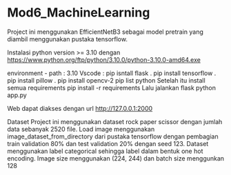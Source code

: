 # Mod6_MachineLearning

Project ini menggunakan EfficientNetB3 sebagai model pretrain yang diambil menggunakan pustaka tensorflow.

Instalasi python version >= 3.10 dengan https://www.python.org/ftp/python/3.10.0/python-3.10.0-amd64.exe

environment - path : 3.10 Vscode : pip isntall flask . pip install tensorflow . pip install pillow . pip install opencv-2 pip list python Setelah itu install semua requirements pip install -r requirements Lalu jalankan flask python app.py

Web dapat diakses dengan url http://127.0.0.1:2000

Dataset Project ini menggunakan dataset rock paper scissor dengan jumlah data sebanyak 2520 file. Load image menggunakan image_dataset_from_directory dari pustaka tensorflow dengan pembagian train validation 80% dan test validation 20% dengan seed 123. Dataset menggunakan label categorical sehingga label dalam bentuk one hot encoding. Image size menggunakan (224, 244) dan batch size menggunkan 128
